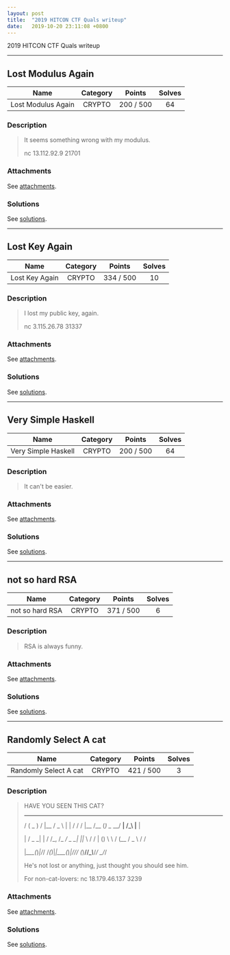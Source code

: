 ```yaml
---
layout: post
title:  "2019 HITCON CTF Quals writeup"
date:   2019-10-20 23:11:08 +0800
---
```


2019 HITCON CTF Quals writeup

***

## Lost Modulus Again

|  Name  |  Category  |  Points  |  Solves  |
| :----: | :----: | :----: | :----: |
|  Lost Modulus Again  |  CRYPTO  |  200 / 500  |  64  |

### Description
> It seems something wrong with my modulus.
> 
> nc 13.112.92.9 21701

### Attachments
See [attachments](https://github.com/roadicing/ctf-writeups/tree/main/2019/hitconctf-quals/lost-modulus-again/attachments).

### Solutions
See [solutions](https://github.com/roadicing/ctf-writeups/tree/main/2019/hitconctf-quals/lost-modulus-again/solutions).

***

## Lost Key Again

|  Name  |  Category  |  Points  |  Solves  |
| :----: | :----: | :----: | :----: |
|  Lost Key Again |  CRYPTO  |  334 / 500  |  10  |

### Description
> I lost my public key, again.
> 
> nc 3.115.26.78 31337

### Attachments
See [attachments](https://github.com/roadicing/ctf-writeups/tree/main/2019/hitconctf-quals/lost-key-again/attachments).

### Solutions
See [solutions](https://github.com/roadicing/ctf-writeups/tree/main/2019/hitconctf-quals/lost-key-again/solutions).

***

## Very Simple Haskell

|  Name  |  Category  |  Points  |  Solves  |
| :----: | :----: | :----: | :----: |
|  Very Simple Haskell |  CRYPTO  |  200 / 500  |  64  |

### Description
> It can't be easier.

### Attachments
See [attachments](https://github.com/roadicing/ctf-writeups/tree/main/2019/hitconctf-quals/very-simple-haskell/attachments).

### Solutions
See [solutions](https://github.com/roadicing/ctf-writeups/tree/main/2019/hitconctf-quals/very-simple-haskell/solutions).

***

## not so hard RSA

|  Name  |  Category  |  Points  |  Solves  |
| :----: | :----: | :----: | :----: |
|  not so hard RSA |  CRYPTO  |  371 / 500  |  6  |

### Description
> RSA is always funny.

### Attachments
See [attachments](https://github.com/roadicing/ctf-writeups/tree/main/2019/hitconctf-quals/not-so-hard-rsa/attachments).

### Solutions
See [solutions](https://github.com/roadicing/ctf-writeups/tree/main/2019/hitconctf-quals/not-so-hard-rsa/solutions).

***

## Randomly Select A cat

|  Name  |  Category  |  Points  |  Solves  |
| :----: | :----: | :----: | :----: |
|  Randomly Select A cat |  CRYPTO  |  421 / 500  |  3  |

### Description
> HAVE YOU SEEN THIS CAT?
> 
>  _ ___   _ ____ ___ _ _   __   _ ________ _ __       ___   _   ____ 
>  
> / ( _ ) / |__  / _ \ | | / /  / |__ /__  (_)  \__ __/ __| /_\ |__  |
> 
> | / _ \_| | / /\_, /_  _/ _ \_| ||_ \ / / | () \ \ / (__ / _ \  / / 
> 
> |_\___(_)_|/_/  /_(_)|_|\___(_)_|___//_/ (_)__//_\_\\___/_/ \_\/_/
>                                                      
> He's not lost or anything, just thought you should see him.
> 
> For non-cat-lovers: nc 18.179.46.137 3239

### Attachments
See [attachments](https://github.com/roadicing/ctf-writeups/tree/main/2019/hitconctf-quals/randomly-select-a-cat/attachments).

### Solutions
See [solutions](https://github.com/roadicing/ctf-writeups/tree/main/2019/hitconctf-quals/randomly-select-a-cat/solutions).
